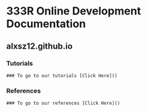 # 333R Online Development Documentation
## alxsz12.github.io

### Tutorials
    ### To go to our tutorials [Click Here]()
### References
    ### To go to our references [Click Here]()
